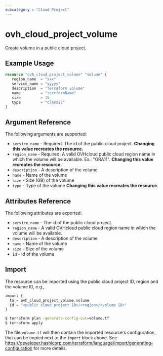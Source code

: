 ```yaml
---
subcategory : "Cloud Project"
---
```


# ovh_cloud_project_volume

Create volume in a public cloud project.

## Example Usage

```terraform
resource "ovh_cloud_project_volume" "volume" {
   region_name  = "xxx"
   service_name = "yyyyy"
   description  = "Terraform volume"
   name         = "terrformName"
   size         = 15
   type         = "classic"
}
```

## Argument Reference

The following arguments are supported:

* `service_name` - Required. The id of the public cloud project. **Changing this value recreates the resource.**
* `region_name` - Required. A valid OVHcloud public cloud region name in which the volume will be available. Ex.: "GRA11". **Changing this value recreates the resource.**
* `description` - A description of the volume
* `name` - Name of the volume
* `size` - Size (GB) of the volume
* `type` - Type of the volume **Changing this value recreates the resource.**

## Attributes Reference

The following attributes are exported:

* `service_name` - The id of the public cloud project.
* `region_name` - A valid OVHcloud public cloud region name in which the volume will be available.
* `description` - A description of the volume
* `name` - Name of the volume
* `size` - Size of the volume
* `id` - id of the volume

## Import

The resource can be imported using the public cloud project ID, region and the volume ID, e.g.,

```terraform
import {
  to = ovh_cloud_project_volume.volume
  id = "<public cloud project ID>/<region>/<volume ID>"
}
```

```bash
$ terraform plan -generate-config-out=volume.tf
$ terraform apply
```

The file `volume.tf` will then contain the imported resource's configuration, that can be copied next to the `import` block above. See https://developer.hashicorp.com/terraform/language/import/generating-configuration for more details.